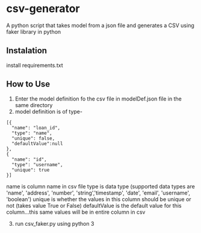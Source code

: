 # csv-generator
A python script that takes model from a json file and generates a CSV using faker library in python

## Instalation
install requirements.txt

## How to Use
1. Enter the model definition fo the csv file in modelDef.json file in the same directory
2. model definition is of type- 
```
[{
  "name": "loan_id",
  "type": "name",
  "unique": false,
  "defaultValue":null
},
{
  "name": "id",
  "type": "username",
  "unique": true
}]
```
name is column name in csv file
type is data type (supported data types are 'name', 'address', 'number', 'string','timestamp', 'date', 'email', 'username', 'boolean')
unique is whether the values in this column should be unique or not (takes value True or False)
defaultValue is the default value for this column...this same values will be in entire column in csv

3. run csv_faker.py using python 3

